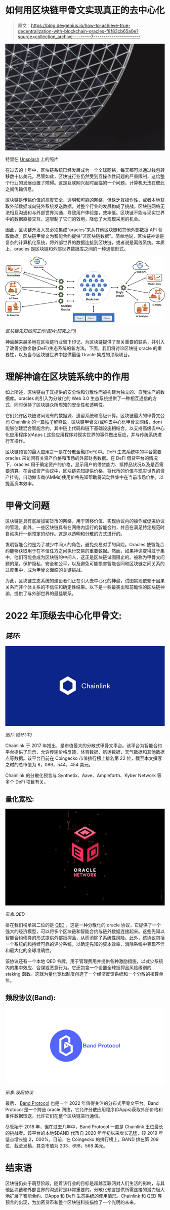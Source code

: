 # 如何用区块链甲骨文实现真正的去中心化

> 原文：<https://blog.devgenius.io/how-to-achieve-true-decentralization-with-blockchain-oracles-f8f83cb65a0e?source=collection_archive---------7----------------------->

![](img/75012f595a096f433f3a6853681ed0be.png)

特里在 [Unsplash](https://unsplash.com?utm_source=medium&utm_medium=referral) 上的照片

在过去的十年中，区块链系统已经发展成为一个全球网络，每天都可以通过钱包转移数十亿美元。尽管如此，区块链行业仍然受到互操作性问题的严重限制，这给整个行业的发展设置了障碍。这是互联网兴起时面临的一个问题，计算机无法在彼此之间传输信息。

区块链是传输价值的高度安全、透明和可靠的网络，但缺乏互操作性，或者本地获取外部数据或向链外系统发送数据，对整个行业的发展构成了挑战。区块链网络无法相互沟通和与外部世界沟通，导致用户体验差，效率低。区块链不能与现实世界中的数据直接交互，这限制了它们的效用，降低了大规模采用的机会。

因此，区块链开发人员必须集成“oracles”来从其他区块链和其他外部数据 API 获取数据。区块链甲骨文为智能合约提供“非区块链数据”。简单地说，区块链神谕是复杂的计算机化系统，将外部世界的数据连接到区块链，或者说是离线系统。本质上，oracles 是区块链和外部世界数据库之间的一种通信形式。

![](img/f365f9563743d98c74c42da43e508ab0.png)

*区块链先知如何工作(图片:研究之门)*

神谕越来越多地在区块链行业留下印记，为区块链提供了至关重要的联系，并引入了改善分散金融(DeFi)生态系统的新方法。下面，我们将讨论区块链 oracle 的重要性，以及当今区块链世界中提供最佳 Oracle 集成的顶级项目。

# 理解神谕在区块链系统中的作用

如上所述，区块链由于其提供的安全性和分散性而被构建为独立的、自我生产的数据库。oracles 的引入为分散化的 Web 3.0 生态系统提供了一种相互通信的方式，同时保持了区块链众所周知的安全性和透明性。

它们允许区块链访问现有的数据源、遗留系统和高级计算。区块链最大的甲骨文公司 Chainlink 的一篇[帖子](https://chain.link/education/blockchain-oracles#:~:text=Blockchain%20oracles%20are%20entities%20that,legacy%20systems%2C%20and%20advanced%20computations.)解释说，区块链甲骨文(或称去中心化甲骨文网络，don)能够创建混合智能合约，其中链上代码和链下基础设施相结合，以支持高级去中心化应用程序(dApps ),这些应用程序对现实世界的事件做出反应，并与传统系统进行互操作。

区块链预言的最大应用之一是在分散金融(DeFi)中。DeFi 生态系统中的平台需要 oracles 来访问有关资产价格和市场的外部财务数据。在 DeFi 借贷平台的情况下，oracles 用于确定资产的价格，显示用户的借贷能力、抵押品状况以及是否需要清算。在合成资产协议中，区块链先知提供价格，将代币的价值与现实世界的资产挂钩，自动做市商(AMMs)使用价格先知帮助将流动性集中在当前市场价格，以提高资本效率。

# 甲骨文问题

区块链是具有底层加密货币的网络，用于转移价值、实现协议内的操作或促进协议的管理。此外，一些区块链具有在网络内运行的智能合约，并且在满足特定规范时自动执行一组预定的动作。这是以透明和分散的方式进行的。

发明智能合约是为了减少中间人的角色，避免交易对手的风险。Oracles 使智能合约能够获取用于在不信任方之间执行交易的重要数据。然而，如果神谕变得过于集中，他们可能会成为区块链的中间人，这正是区块链试图阻止的。被称为甲骨文问题的是，保护隐私、安全和公平，以及避免可能损害智能合同和区块链之间关系的过度集中，成为甲骨文面临的关键挑战。

为此，区块链生态系统的建设者们正在引入去中心化的神谕，试图实现依赖于因果关系而非个体关系的不信任和确定性结果。以下是一些最突出和前瞻性的区块链神谕，提供了与外部世界的最佳联系。

# 2022 年顶级去中心化甲骨文:

## *链环:*

![](img/7664fd0c66ef02da49dc9a842defe457.png)

*图片:链环(中)*

Chainlink 于 2017 年推出，是市值最大的分散式甲骨文平台。该平台为智能合约平台提供了启示，允许传输价格反馈、体育数据、航运数据、天气数据和其他数据点等数据。该平台目前在 Coingecko 市值排行榜上排名第 22 位，截至本文撰写之时的总市值为 8，089，544，454 美元。

Chainlink 的分散化预言与 Synthetix、Aave、Ampleforth、Kyber Network 等多个 DeFi 项目有关。

## 量化宽松:

![](img/5a91de3cf75718942224386f8c8cfd70.png)

*形象:QED*

排在我们榜单第二位的是 [QED](https://qed.network/) ，这是一种分散化的 oracle 协议，它提供了一个强大的经济模型，可以将多个区块链和智能合约与链外数据连接起来。这些先知以智能合约债券的形式提供外部抵押品，从而消除了系统性风险。此外，该协议包括一个系统的和持续可靠的评分系统，以确定先知的资本效率，消除系统中表现不佳和最大化的全球准确性。

该协议还有一个本地 QED 令牌，用于管理费用并提供各种激励措施，以减少系统内的集中效应、合谋或恶意行为。它还包含一个设置全球抵押品风险级别的 staking 函数。这就为量化宽松制度创造了一个经济反馈系统和一个分散的核算单位。

## 频段协议(Band):

![](img/3ce1de14f89f40ee7f40f6c4a1c32484.png)

*形象:波段协议*

最后， [Band Protocol](https://bandprotocol.com/) 也是一个 2022 年值得关注的分布式甲骨文平台。Band Protocol 是一个跨链 oracle 网络，它允许分散应用程序(DApps)获取外部价格和事件数据馈送，允许它们在整个区块链进行通信。

尽管始于 2018 年，但在过去几年中，Band Protocol 一直是 Chainlink 王位最长的挑战者。该平台的本地$BAND 代币自 2020 年年初以来增长迅猛，较 2019 年低点增长逾 2，000%。目前，在 Coingecko 的排行榜上，BAND 排在第 209 位，截至发稿，其总市值为 203，698，568 美元。

# 结束语

区块链仍处于萌芽阶段。随着该行业的目标是超越互联网对人们生活的影响，与其他区块链和外部世界的沟通将是非常重要的。分散化预言提供所需连接的潜力极大地扩展了智能合约、DApps 和 DeFi 生态系统的使用情形。Chainlink 和 QED 等预言的出现，为加密货币和整个区块链科技描绘了一个光明的未来。